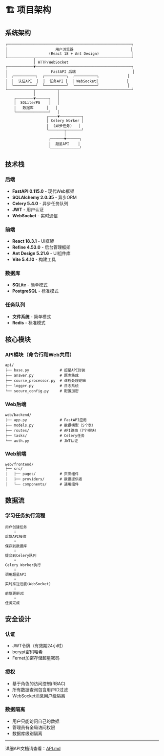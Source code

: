 # 🏗️ 项目架构

## 系统架构

```
┌─────────────────────────────────────────────────────────┐
│                      用户浏览器                          │
│                   (React 18 + Ant Design)               │
└────────────┬────────────────────────────────────────────┘
             │ HTTP/WebSocket
┌────────────▼────────────────────────────────────────────┐
│                    FastAPI 后端                          │
│  ┌──────────┐  ┌──────────┐  ┌──────────┐             │
│  │  认证API  │  │  任务API │  │ WebSocket│             │
│  └──────────┘  └──────────┘  └──────────┘             │
└────────────┬──────────┬─────────────────────────────────┘
             │          │
    ┌────────▼──────┐   │
    │  SQLite/PG    │   │
    │   数据库      │   │
    └───────────────┘   │
                   ┌────▼──────────┐
                   │ Celery Worker │
                   │  (异步任务)   │
                   └───────┬───────┘
                           │
                    ┌──────▼──────┐
                    │  超星API    │
                    └─────────────┘
```

## 技术栈

### 后端
- **FastAPI 0.115.0** - 现代Web框架
- **SQLAlchemy 2.0.35** - 异步ORM
- **Celery 5.4.0** - 异步任务队列
- **JWT** - 用户认证
- **WebSocket** - 实时通信

### 前端  
- **React 18.3.1** - UI框架
- **Refine 4.53.0** - 后台管理框架
- **Ant Design 5.21.6** - UI组件库
- **Vite 5.4.10** - 构建工具

### 数据库
- **SQLite** - 简单模式
- **PostgreSQL** - 标准模式

### 任务队列
- **文件系统** - 简单模式
- **Redis** - 标准模式

## 核心模块

### API模块（命令行和Web共用）
```
api/
├── base.py              # 超星API封装
├── answer.py            # 题库集成
├── course_processor.py  # 课程处理逻辑
├── logger.py            # 日志系统
└── secure_config.py     # 配置加密
```

### Web后端
```
web/backend/
├── app.py               # FastAPI应用
├── models.py            # 数据模型（5个表）
├── routes/              # API路由（7个模块）
├── tasks/               # Celery任务
└── auth.py              # JWT认证
```

### Web前端
```
web/frontend/
├── src/
│   ├── pages/           # 页面组件
│   ├── providers/       # 数据提供者
│   └── components/      # 通用组件
```

## 数据流

### 学习任务执行流程

```
用户创建任务
    ↓
后端API接收
    ↓
保存到数据库
    ↓
提交到Celery队列
    ↓
Celery Worker执行
    ↓
调用超星API
    ↓
实时推送进度(WebSocket)
    ↓
前端更新UI
    ↓
任务完成
```

## 安全设计

### 认证
- JWT令牌（有效期24小时）
- bcrypt密码哈希
- Fernet加密存储超星密码

### 授权
- 基于角色的访问控制(RBAC)
- 所有数据查询包含用户ID过滤
- WebSocket消息用户级隔离

### 数据隔离
- 用户只能访问自己的数据
- 管理员有全局访问权限
- 数据库级别隔离

---

详细API文档请查看：[API.md](API.md)

